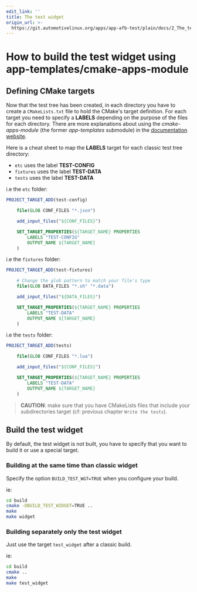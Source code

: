 ```yaml
---
edit_link: ''
title: The test widget
origin_url: >-
  https://git.automotivelinux.org/apps/app-afb-test/plain/docs/2_The_test_widget.md?h=flounder
---
```


<!-- WARNING: This file is generated by fetch_docs.js using /home/boron/Documents/AGL/docs-webtemplate/site/_data/tocs/apis_services/flounder/flounder-app-afb-test-developer-guides-api-services-book.yml -->

# How to build the test widget using app-templates/cmake-apps-module

## Defining CMake targets

Now that the test tree has been created, in each directory you have to create
a `CMakeLists.txt` file to hold the CMake's target definition. For each target
you need to specify a **LABELS** depending on the purpose of the files for each
directory. There are more explanations about using the *cmake-apps-module* (the
former *app-templates* submodule) in the [documentation website](../../../devguides/reference/2_4-Use-app-templates/dev_guide/0_Abstract.html).

Here is a cheat sheet to map the **LABELS** target for each classic test tree
directory:

* `etc` uses the label **TEST-CONFIG**
* `fixtures` uses the label **TEST-DATA**
* `tests` uses the label **TEST-DATA**

i.e the `etc` folder:

```cmake
PROJECT_TARGET_ADD(test-config)

    file(GLOB CONF_FILES "*.json")

    add_input_files("${CONF_FILES}")

    SET_TARGET_PROPERTIES(${TARGET_NAME} PROPERTIES
        LABELS "TEST-CONFIG"
        OUTPUT_NAME ${TARGET_NAME}
    )
```

i.e the `fixtures` folder:

```cmake
PROJECT_TARGET_ADD(test-fixtures)

    # Change the glob pattern to match your file's type
    file(GLOB DATA_FILES "*.sh" "*.data")

    add_input_files("${DATA_FILES}")

    SET_TARGET_PROPERTIES(${TARGET_NAME} PROPERTIES
        LABELS "TEST-DATA"
        OUTPUT_NAME ${TARGET_NAME}
    )
```

i.e the `tests` folder:

```cmake
PROJECT_TARGET_ADD(tests)

    file(GLOB CONF_FILES "*.lua")

    add_input_files("${CONF_FILES}")

    SET_TARGET_PROPERTIES(${TARGET_NAME} PROPERTIES
        LABELS "TEST-DATA"
        OUTPUT_NAME ${TARGET_NAME}
    )
```

> **CAUTION**: make sure that you have CMakeLists files that include your
> subdirectories target (cf: previous chapter `Write the tests`).

## Build the test widget

By default, the test widget is not built, you have to specify that you want to
build it or use a special target.

### Building at the same time than classic widget

Specify the option `BUILD_TEST_WGT=TRUE` when you configure your build.

ie:

```bash
cd build
cmake -DBUILD_TEST_WIDGET=TRUE ..
make
make widget
```

### Building separately only the test widget

Just use the target `test_widget` after a classic build.

ie:

```bash
cd build
cmake ..
make
make test_widget
```
